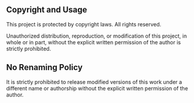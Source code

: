 ## Copyright and Usage

This project is protected by copyright laws. All rights reserved.

Unauthorized distribution, reproduction, or modification of this project, in whole or in part, without the explicit written permission of the author is strictly prohibited. 

## No Renaming Policy

It is strictly prohibited to release modified versions of this work under a different name or authorship without the explicit written permission of the author.
